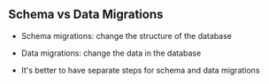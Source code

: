 ## Schema vs Data Migrations

- Schema migrations: change the structure of the database
- Data migrations: change the data in the database

- It's better to have separate steps for schema and data migrations